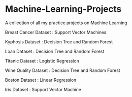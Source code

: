 # Machine-Learning-Projects

A collection of all my practice projects on Machine Learning

Breast Cancer Dataset : Support Vector Machines

Kyphosis Dataset      : Decision Tree and Random Forest

Loan Dataset          : Decision Tree and Random Forest

Titanic Dataset       : Logistic Regression

Wine Quality Dataset  : Decision Tree and Random Forest

Boston Dataset        : Linear Regression

Iris Dataset          : Support Vector Machine
